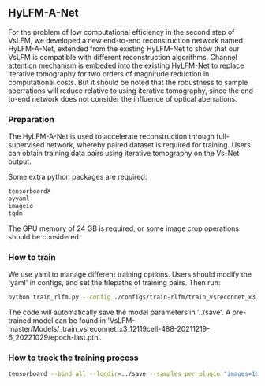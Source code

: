 ## HyLFM-A-Net

For the problem of low computational efficiency in the second step of VsLFM, we developed a new end-to-end reconstruction network named HyLFM-A-Net, extended from the existing HyLFM-Net to show that our VsLFM is compatible with different reconstruction algorithms. Channel attention mechanism is embeded into the existing HyLFM-Net to replace iterative tomography for two orders of magnitude reduction in computational costs. But it should be noted that the robustness to sample aberrations will reduce relative to using iterative tomography, since the end-to-end network does not consider the influence of optical aberrations.

### Preparation

The HyLFM-A-Net is used to accelerate reconstruction through full-supervised network, whereby paired dataset is required for training. Users can obtain training data pairs using iterative tomography on the Vs-Net output. 

Some extra python packages are required:
```bash
tensorboardX
pyyaml
imageio
tqdm
```

The GPU memory of 24 GB is required, or some image crop operations should be considered.

### How to train

We use yaml to manage different training options. Users should modify the 'yaml' in configs, and set the filepaths of training pairs. Then run:
```bash
python train_rlfm.py --config ./configs/train-rlfm/train_vsreconnet_x3_mito_demo.yaml --tag 20221029 --gpu 0
```
The code will automatically save the model parameters in '../save'. A pre-trained model can be found in 'VsLFM-master/Models/_train_vsreconnet_x3_12119cell-488-20211219-6_20221029/epoch-last.pth'.

### How to track the training process
```bash
tensorboard --bind_all --logdir=../save --samples_per_plugin "images=1000"
```

